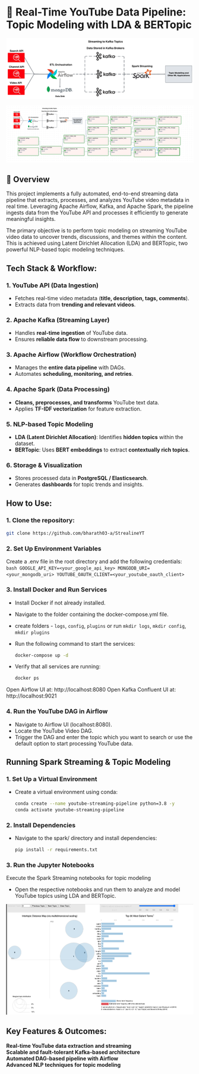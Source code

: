 # 🎥 Real-Time YouTube Data Pipeline: Topic Modeling with LDA & BERTopic 

<p align="center">
  <img src="./img/architecture.png" alt="arch"/>
</p>
<p align="center">
  <img src="./img/Airflow_dag.png" alt="DAG"/>
</p>


## 📖 Overview  
This project implements a fully automated, end-to-end streaming data pipeline that extracts, processes, and analyzes YouTube video metadata in real time. Leveraging Apache Airflow, Kafka, and Apache Spark, the pipeline ingests data from the YouTube API and processes it efficiently to generate meaningful insights.

The primary objective is to perform topic modeling on streaming YouTube video data to uncover trends, discussions, and themes within the content. This is achieved using Latent Dirichlet Allocation (LDA) and BERTopic, two powerful NLP-based topic modeling techniques.


## Tech Stack & Workflow:

### 1. YouTube API (Data Ingestion)
- Fetches real-time video metadata (**title, description, tags, comments**).
- Extracts data from **trending and relevant videos**.

### 2. Apache Kafka (Streaming Layer)
- Handles **real-time ingestion** of YouTube data.
- Ensures **reliable data flow** to downstream processing.

### 3. Apache Airflow (Workflow Orchestration)
- Manages the **entire data pipeline** with DAGs.
- Automates **scheduling, monitoring, and retries**.

### 4. Apache Spark (Data Processing)
- **Cleans, preprocesses, and transforms** YouTube text data.
- Applies **TF-IDF vectorization** for feature extraction.

### 5. NLP-based Topic Modeling
- **LDA (Latent Dirichlet Allocation)**: Identifies **hidden topics** within the dataset.
- **BERTopic**: Uses **BERT embeddings** to extract **contextually rich topics**.

### 6. Storage & Visualization
- Stores processed data in **PostgreSQL / Elasticsearch**.
- Generates **dashboards** for topic trends and insights.

## How to Use:

### 1. Clone the repository:

   ```bash
   git clone https://github.com/bharath03-a/StrealineYT
   ```

### 2. Set Up Environment Variables
Create a .env file in the root directory and add the following credentials:
    ```bash
    GOOGLE_API_KEY=<your_google_api_key>
    MONGODB_URI=<your_mongodb_uri>
    YOUTUBE_OAUTH_CLIENT=<your_youtube_oauth_client>
    ```

### 3. Install Docker and Run Services
- Install Docker if not already installed.
- Navigate to the folder containing the docker-compose.yml file.
- create folders - `logs`, `config`, `plugins` or run `mkdir logs`, `mkdir config`, `mkdir plugins`
- Run the following command to start the services:

    ```bash
    docker-compose up -d
    ```
- Verify that all services are running:

    ```bash
    docker ps
    ```

Open Airflow UI at: http://localhost:8080
Open Kafka Confluent UI at: http://localhost:9021

### 4. Run the YouTube DAG in Airflow
- Navigate to Airflow UI (localhost:8080).
- Locate the YouTube Video DAG.
- Trigger the DAG and enter the topic which you want to search or use the default option to start processing YouTube data.

## Running Spark Streaming & Topic Modeling
### 1. Set Up a Virtual Environment
- Create a virtual environment using conda:

    ```bash
    conda create --name youtube-streaming-pipeline python=3.8 -y
    conda activate youtube-streaming-pipeline
    ```

### 2. Install Dependencies
- Navigate to the spark/ directory and install dependencies:

    ```bash
    pip install -r requirements.txt
    ```
### 3. Run the Jupyter Notebooks
Execute the Spark Streaming notebooks for topic modeling
- Open the respective notebooks and run them to analyze and model YouTube topics using LDA and BERTopic.

<p align="center">
  <img src="./img/LDA.png" alt="LDA"/>
</p>

## Key Features & Outcomes:

**Real-time YouTube data extraction and streaming**  
**Scalable and fault-tolerant Kafka-based architecture**  
**Automated DAG-based pipeline with Airflow**  
**Advanced NLP techniques for topic modeling**  